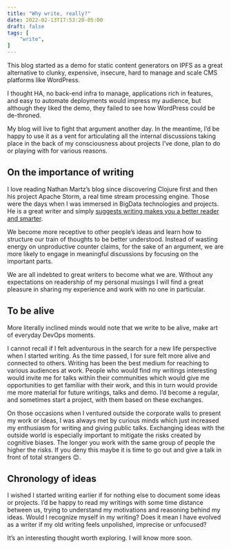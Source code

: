```yaml
---
title: "Why write, really?"
date: 2022-02-13T17:53:28-05:00
draft: false
tags: [
    "write",
]
---
```


This blog started as a demo for static content generators on IPFS as a great alternative to clunky, expensive, insecure, hard to manage and scale CMS platforms like WordPress.  

I thought HA, no back-end infra to manage, applications rich in features, and easy to automate deployments would impress my audience, but although they liked the demo, they failed to see how WordPress could be de-throned.   

My blog will live to fight that argument another day. In the meantime, I’d be happy to use it as a vent for articulating all the internal discussions taking place in the back of my consciousness about projects I’ve done, plan to do or playing with for various reasons. 

## On the importance of writing 

I love reading Nathan Martz’s blog since discovering Clojure first and then his project Apache Storm, a real time stream processing engine. Those were the days when I was immersed in BigData technologies and projects. He is a great writer and simply [suggests writing makes you a better reader and smarter](http://nathanmarz.com/blog/you-should-blog-even-if-you-have-no-readers.html). 

We become more receptive to other people’s ideas and learn how to structure our train of thoughts to be better understood. Instead of wasting energy on unproductive counter claims, for the sake of an argument, we are more likely to engage in meaningful discussions by focusing on the important parts. 

We are all indebted to great writers to become what we are. Without any expectations on readership of my personal musings I will find a great pleasure in sharing my experience and work with no one in particular. 

## To be alive 

More literally inclined minds would note that we write to be alive, make art of everyday DevOps moments.  

I cannot recall if I felt adventurous in the search for a new life perspective when I started writing. As the time passed, I for sure felt more alive and connected to others. Writing has been the best medium for reaching to various audiences at work. People who would find my writings interesting would invite me for talks within their communities which would give me opportunities to get familiar with their work, and this in turn would provide me more material for future writings, talks and demo. I’d become a regular, and sometimes start a project, with them based on these exchanges. 

On those occasions when I ventured outside the corporate walls to present my work or ideas, I was always met by curious minds which just increased my enthusiasm for writing and giving public talks. Exchanging ideas with the outside world is especially important to mitigate the risks created by cognitive biases. The longer you work with the same group of people the higher the risks. If you deny this maybe it is time to go out and give a talk in front of total strangers 😊.   

## Chronology of ideas 

I wished I started writing earlier if for nothing else to document some ideas or projects. I’d be happy to read my writings with some time distance between us, trying to understand my motivations and reasoning behind my ideas. Would I recognize myself in my writing? Does it mean I have evolved as a writer if my old writing feels unpolished, imprecise or unfocused?  

It’s an interesting thought worth exploring. I will know more soon.  
